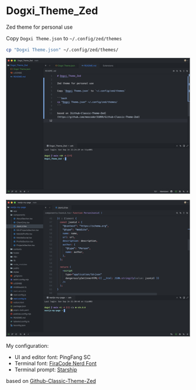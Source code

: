 # Dogxi_Theme_Zed

Zed theme for personal use

Copy `Dogxi Theme.json` to `~/.config/zed/themes`

```bash
cp "Dogxi Theme.json" ~/.config/zed/themes/
```

![demo1](screenshots/demo1.jpg)

![demo2](screenshots/demo2.jpg)

My configuration:

- UI and editor font: PingFang SC
- Terminal font: [FiraCode Nerd Font](https://www.nerdfonts.com/font-downloads)
- Terminal prompt: [Starship](https://starship.rs/)

based on [Github-Classic-Theme-Zed](https://github.com/meocoder31099/Github-Classic-Theme-Zed)
